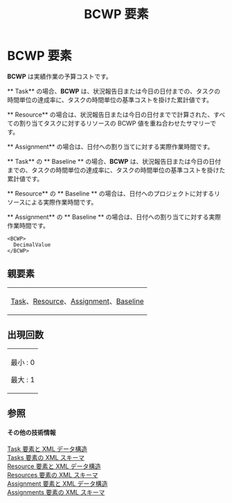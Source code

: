 ﻿---
title: BCWP 要素
TOCTitle: BCWP 要素
ms:assetid: e4f0b550-4c8a-4d66-8041-6bed732a03a6
ms:mtpsurl: https://msdn.microsoft.com/ja-jp/library/Bb968714(v=office.12)
ms:contentKeyID: 16749264
ms.date: 06/30/2008
mtps_version: v=office.12
ms.translationtype: HT
---

# BCWP 要素

**BCWP** は実績作業の予算コストです。

** Task** の場合、**BCWP** は、状況報告日または今日の日付までの、タスクの時間単位の達成率に、タスクの時間単位の基準コストを掛けた累計値です。

** Resource** の場合は、状況報告日または今日の日付までで計算された、すべての割り当てタスクに対するリソースの BCWP 値を重ね合わせたサマリーです。

** Assignment** の場合は、日付への割り当てに対する実際作業時間です。

** Task** の ** Baseline ** の場合、**BCWP** は、状況報告日または今日の日付までの、タスクの時間単位の達成率に、タスクの時間単位の基準コストを掛けた累計値です。

** Resource** の ** Baseline ** の場合は、日付へのプロジェクトに対するリソースによる実際作業時間です。

** Assignment** の ** Baseline ** の場合は、日付への割り当てに対する実際作業時間です。

    <BCWP>
      DecimalValue
    </BCWP>

## 親要素

<table>
<colgroup>
<col style="width: 100%" />
</colgroup>
<tbody>
<tr class="odd">
<td><p><a href="task-element.md">Task</a>、<a href="resource-element.md">Resource</a>、<a href="assignment-element.md">Assignment</a>、<a href="baseline-element.md">Baseline</a></p></td>
</tr>
</tbody>
</table>


## 出現回数


<table>
<colgroup>
<col style="width: 100%" />
</colgroup>
<tbody>
<tr class="odd">
<td><p>最小 : 0</p>
<p>最大 : 1</p></td>
</tr>
</tbody>
</table>


## 参照

#### その他の技術情報

[Task 要素と XML データ構造](task-elements-and-xml-structure.md)  
[Tasks 要素の XML スキーマ](xml-schema-for-the-tasks-element.md)  
[Resource 要素と XML データ構造](resource-elements-and-xml-structure.md)  
[Resources 要素の XML スキーマ](xml-schema-for-the-resources-element.md)  
[Assignment 要素と XML データ構造](assignment-elements-and-xml-structure.md)  
[Assignments 要素の XML スキーマ](xml-schema-for-the-assignments-element.md)

